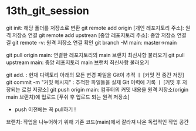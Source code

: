 # 13th_git_session

git init: 해당 폴더를 저장소로 변환
git remote add origin [개인 레포지토리 주소]: 원격 저장소 연결
git remote add upstrean [중앙 레포지토리 주소]: 중앙 저장소 연결결
git remote -v: 원격 저장소 연결 확인
git branch -M main: master->main 

git pull origin main: 연결한 레포지토리의 main 브랜치 최신사항 불러오기
git pull upstream main: 중앙 레포지토리 main 브랜치 최신사항 불러오기

git add. : 현재 디렉토리 아래의 모든 변경 파일을 Git이 추적
ㅣ [커밋 전 중간 저장]
git commit -m "커밋 메시지" : 추적한 파일들을 실제 Git 이력에 기록
ㅣ [커밋 후 저장되는 로컬 저장소]
git push origin main: 컴퓨터의 커밋 내용을 원격 저장소(origin main 브랜치)에 업로드
   [푸쉬 후 업로드 되는 원격 저장소]

   * push 이전에는 꼭 pull하기 !

브랜치: 작업을 나누어하기 위해 기존 코드(main)에서 갈라져 나온 독립적인 작업 공간